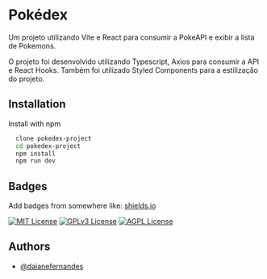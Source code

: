 
# Pokédex

Um projeto utilizando Vite e React para consumir a PokeAPI e exibir a lista de Pokemons.

O projeto foi desenvolvido utilizando Typescript, Axios para consumir a API e React Hooks. Também foi utilizado Styled Components para a estilização do projeto.


## Installation

Install with npm

```bash
  clone pokedex-project
  cd pokedex-project
  npm install
  npm run dev
```
    
## Badges

Add badges from somewhere like: [shields.io](https://shields.io/)

[![MIT License](https://img.shields.io/badge/License-MIT-green.svg)](https://choosealicense.com/licenses/mit/)
[![GPLv3 License](https://img.shields.io/badge/License-GPL%20v3-yellow.svg)](https://opensource.org/licenses/)
[![AGPL License](https://img.shields.io/badge/license-AGPL-blue.svg)](http://www.gnu.org/licenses/agpl-3.0)


## Authors

- [@daianefernandes](https://www.github.com/daianefernandes)

